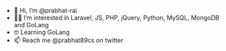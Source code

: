 - 👋 Hi, I’m @prabhat-rai
- 👨‍💻 I’m interested in Laravel, JS, PHP, jQuery, Python, MySQL, MongoDB and GoLang
- 🤓 Learning GoLang
- 📫 Reach me @prabhat89cs on twitter

<!---
prabhat-rai/prabhat-rai is a ✨ special ✨ repository because its `README.md` (this file) appears on your GitHub profile.
You can click the Preview link to take a look at your changes.
- 💞️ I’m looking to collaborate on ...
--->
